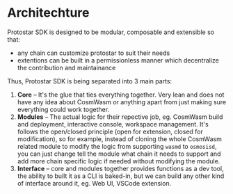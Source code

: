 # Architechture

Protostar SDK is designed to be modular, composable and extensible so that:

- any chain can customize protostar to suit their needs
- extentions can be built in a permissionless manner which decentralize the contribution and maintainance

Thus, Protostar SDK is being separated into 3 main parts:

1. **Core** – It's the glue that ties everything together. Very lean and does not have any idea about CosmWasm or anything apart from just making sure everything could work together.
2. **Modules** – The actual logic for their repective job, eg. CosmWasm build and deployment, interactive console, workspace management. It's follows the open/closed principle (open for extension, closed for modification), so for example, instead of cloning the whole CosmWasm related module to modify the logic from supporting `wasmd` to `osmosisd`, you can just change tell the module what chain it needs to support and add more chain specific logic if needed without modifying the module.
3. **Interface** – core and modules together provides functions as a dev tool, the ability to built it as a CLI is baked-in, but we can build any other kind of interface around it, eg. Web UI, VSCode extension.
